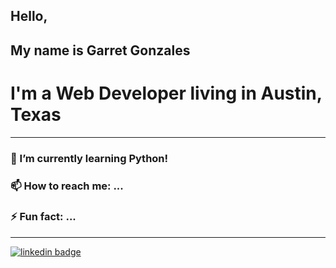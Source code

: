 ## Hello,
## My name is Garret Gonzales
# I'm a Web Developer living in Austin, Texas
*** 

    
### 🌱 I’m currently learning Python!
      
### 📫 How to reach me: ...

### ⚡ Fun fact: ...

***
[![linkedin badge](https://img.shields.io/badge/David_Gonzales-30302f?style=flat&logo=linkedin)](https://www.linkedin.com/in/david-gonzales-961172172/)
